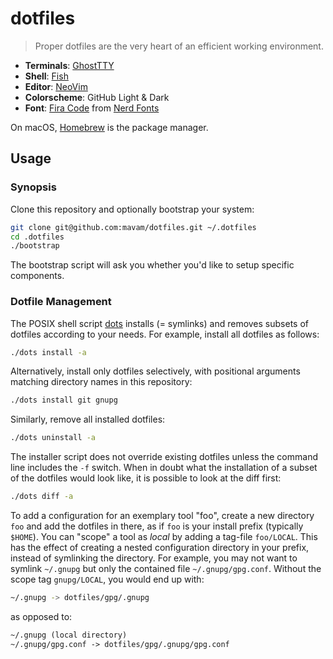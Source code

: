 # dotfiles

> Proper dotfiles are the very heart of an efficient working environment.

- **Terminals**: [GhostTTY](https://ghostty.org/)
- **Shell**: [Fish](https://fishshell.com/)
- **Editor**: [NeoVim](https://neovim.io/)
- **Colorscheme**: GitHub Light & Dark
- **Font**: [Fira Code](https://github.com/tonsky/FiraCode)
  from [Nerd Fonts](https://github.com/ryanoasis/nerd-fonts)

On macOS, [Homebrew](https://brew.sh) is the package manager.

## Usage

### Synopsis

Clone this repository and optionally bootstrap your system:

```sh
git clone git@github.com:mavam/dotfiles.git ~/.dotfiles
cd .dotfiles
./bootstrap
```

The bootstrap script will ask you whether you'd like to setup specific components.

### Dotfile Management

The POSIX shell script [dots](dots) installs (= symlinks) and removes subsets
of dotfiles according to your needs. For example, install all dotfiles as
follows:

```sh
./dots install -a
```

Alternatively, install only dotfiles selectively, with positional arguments
matching directory names in this repository:

```sh
./dots install git gnupg
```

Similarly, remove all installed dotfiles:

```sh
./dots uninstall -a
```

The installer script does not override existing dotfiles unless the command
line includes the `-f` switch. When in doubt what the installation of a subset
of the dotfiles would look like, it is possible to look at the diff first:

```sh
./dots diff -a
```

To add a configuration for an exemplary tool "foo", create a new directory
`foo` and add the dotfiles in there, as if `foo` is your install prefix
(typically `$HOME`). You can "scope" a tool as *local* by adding a tag-file
`foo/LOCAL`. This has the effect of creating a nested configuration directory
in your prefix, instead of symlinking the directory. For example, you may not
want to symlink `~/.gnupg` but only the contained file `~/.gnupg/gpg.conf`.
Without the scope tag `gnupg/LOCAL`, you would end up with:

```sh
~/.gnupg -> dotfiles/gpg/.gnupg
```

as opposed to:

```txt
~/.gnupg (local directory)
~/.gnupg/gpg.conf -> dotfiles/gpg/.gnupg/gpg.conf
```
